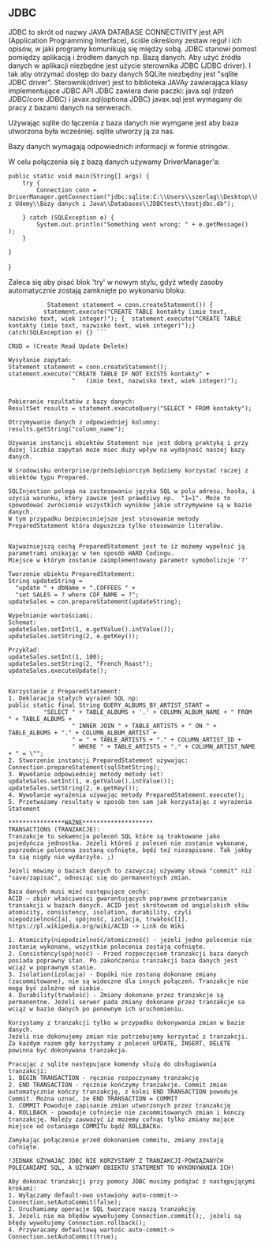 ## JDBC
JDBC to skrót od nazwy JAVA DATABASE CONNECTIVITY
jest API (Application Programming Interface), ściśle określony zestaw reguł i ich opisów, w jaki programy komunikują się między sobą.
JDBC stanowi pomost pomiędzy aplikacją i źródłem danych np. Bazą danych. 
Aby użyć źródła danych w aplikacji niezbędne jest użycie sterownika JDBC (JDBC driver).
I tak aby otrzymać dostęp do bazy danych SQLite niezbędny jest "sqlite JDBC driver". 
Sterownik(driver) jest to biblioteka JAVAy zawierająca klasy implementujące JDBC API
JDBC zawiera dwie paczki: 
java.sql (rdzeń JDBC/core JDBC) i javax.sql(optiona JDBC)
javax.sql jest wymagany do pracy z bazami danych na serwerach.

Używając sqlite do łączenia z baza danych nie wymgane jest aby baza utworzona była wcześniej. sqlite utworzy ją za nas.

Bazy danych wymagają odpowiednich informacji w formie stringów.

W celu połączenia się z bazą danych używamy DriverManager'a:

    public static void main(String[] args) {
        try {
            Connection conn = DriverManager.getConnection("jdbc:sqlite:C:\\Users\\szerlag\\Desktop\\Programowanie\\Java z Udemy\\Bazy danych i Java\\Databases\\JDBCtest\\testjdbc.db");

        } catch (SQLException e) {
            System.out.println("Something went wrong: " + e.getMessage() );
        }

    }
}

Zaleca się aby pisać blok 'try' w nowym stylu, gdyż wtedy zasoby automatycznie zostają zamknięte po wykonaniu bloku: 

  ``` try (Connection conn = DriverManager.getConnection("jdbc:sqlite:C:\\Users\\szerlag\\Desktop\\Programowanie\\Projekty\\INTELIJ\\JDBClearn\\testJDBC.db");
             Statement statement = conn.createStatement()) {
            statement.execute("CREATE TABLE kontakty (imie text, nazwisko text, wiek integer)"); {  statement.execute("CREATE TABLE kontakty (imie text, nazwisko text, wiek integer)");}
catch(SQLException e) {} ```

CRUD = (Create Read Update Delete)

Wysyłanie zapytań: 
Statement statement = conn.createStatement();
statement.execute("CREATE TABLE IF NOT EXISTS kontakty" +
                    "   (imie text, nazwisko text, wiek integer)");


Pobieranie rezultatów z bazy danych: 
ResultSet results = statement.executeQuery("SELECT * FROM kontakty");

Otrzymywanie danych z odpowiedniej kolumny: 
results.getString("column_name"); 

Używanie instancji obiektów Statement nie jest dobrą praktyką i przy dużej liczbie zapytań może miec duży wpływ na wydajność naszej bazy danych.

W środowisku enterprise/przedsiębiorczym będziemy korzystać raczej z obiektów typu Prepared.

SQLInjection polega na zastosowaniu języka SQL w polu adresu, hasła, i użycia warunku, który zawsze jest prawdziwy np.  "1=1". Może to spowodować zwrócienie wszystkich wyników jakie utrzymywane są w bazie danych.
W tym przypadku bezpieczniejsze jest stosowanie metody PreparedStatement która dopuszcza tylko stosowanie literałów. 


Najważniejszą cechą PreparedStatement jest to iż możemy wypełnić ją parametrami unikając w ten sposób HARD Codingu. 
Miejsce w którym zostanie zaimplementowany parametr symobolizuje '?' 

Tworzenie obiektu PreparedStatement:
String updateString =
    "update " + dbName + ".COFFEES " +
    "set SALES = ? where COF_NAME = ?";
updateSales = con.prepareStatement(updateString);

Wypełnianie wartościami:
Schemat:
updateSales.setInt(1, e.getValue().intValue());
updateSales.setString(2, e.getKey());

Przykład:
updateSales.setInt(1, 100);
updateSales.setString(2, "French_Roast");
updateSales.executeUpdate();


Korzystanie z PreparedStatement: 
1. Deklaracja stałych wyrażeń SQL np:
 public static final String QUERY_ALBUMS_BY_ARTIST_START =
            "SELECT " + TABLE_ALBUMS + '.' + COLUMN_ALBUM_NAME + " FROM " + TABLE_ALBUMS +
                    " INNER JOIN " + TABLE_ARTISTS + " ON " + TABLE_ALBUMS + "." + COLUMN_ALBUM_ARTIST +
                    " = " + TABLE_ARTISTS + "." + COLUMN_ARTIST_ID +
                    " WHERE " + TABLE_ARTISTS + "." + COLUMN_ARTIST_NAME + " = \"";
2. Stworzenie instancji PreparedStatement używając:
Connection.prepareStatement(sqlStmtString);
3. Wywołanie odpowiedniej metody metody set:
updateSales.setInt(1, e.getValue().intValue());
updateSales.setString(2, e.getKey());
4. Wywołanie wyrażenia używając metody PreparedStatement.execute();
5. Przetważamy resultaty w sposób ten sam jak korzystając z wyrażenia Statement

****************WAŻNE********************
TRANSACTIONS (TRANZAKCJE):
Tranzakcje to sekwencja poleceń SQL które są traktowane jako pojedyńcza jednostka. Jeżeli któreś z poleceń nie zostanie wykonane, poprzednie polecena zostaną cofnięte, będź teź niezapisane. Tak jakby to się nigdy nie wydarzyło. ;) 

Jeżeli mówimy o bazach danych to zazwyczaj używamy słowa "commit" niż "save/zapisać", odnosząc się do permanentnych zmian. 

Baza danych musi mieć następujące cechy: 
ACID – zbiór właściwości gwarantujących poprawne przetwarzanie transakcji w bazach danych. ACID jest skrótowcem od angielskich słów atomicity, consistency, isolation, durability, czyli niepodzielność[a], spójność, izolacja, trwałość[1].
https://pl.wikipedia.org/wiki/ACID -> Link do Wiki

1. Atomicity(niepodzielność/atomiczność) - jeżeli jedno polecenie nie zostanie wykonane, wszystkie polecenia zostają cofnięte. 
2. Consistency(spójność) - Przed rozpoczęciem tranzakcji baza danych posiada poprawny stan. Po zakońćzeniu tranzakcji baza danych jest wciąż w poprawnym stanie.
3. Isolation(izolacja) - Dopóki nie zostaną dokonane zmiany (zacommitowane), nie są widoczne dla innych połączeń. Tranzakcje nie mogą być zależne od siebie. 
4. Durability(trwałość) - Zmiany dokonane przez tranzakcje są permanentne. Jeżeli serwer pada zmiany dokonane przez tranzakcje sa wciąż w bazie danych po ponownym ich uruchomieniu. 

Korzystamy z tranzakcji tylko w przypadku dokonywania zmian w bazie danych. 
Jeżeli nie dokonujemy zmian nie potrzebujemy korzystać z tranzakcji. 
Za każdym razem gdy korzystamy z poleceń UPDATE, INSERT, DELETE powinna być dokonywana tranzakcja.

Pracując z sqlite następujące komendy służą do obsługiwania tranzakcji: 
1. BEGIN TRANSACTION - ręcznie rozpoczynamy tranzakcję
2. END TRANSACTION - ręcznie końćzymy tranzakcje. Commit zmian automatycznie kończy tranzakcję, z kolei END TRANSACTION powoduje Commit. Można uznać, że END TRANSACTION = COMMIT 
3. COMMIT Powoduje zapisanie zmian utworzonych przez tranzakcję
4. ROLLBACK - powoduje cofniecie nie zacommitowanych zmian i konczy tranzakcję. Należy zauważyć iż możemy cofnąc tylko zmiany mające miejsce od ostaniego COMMITu bądź ROLLBACKu. 

Zamykając połączenie przed dokonaniem commitu, zmiany zostają cofnięte.

!JEDNAK UŻYWAJĄC JDBC NIE KORZYSTAMY Z TRANZAKCJI-POWIĄZANYCH POLECANIAMI SQL, A UŻYWAMY OBIEKTU STATEMENT TO WYKONYWANIA ICH!

Aby dokonać tranzakcji przy pomocy JDBC musimy podążać z następującymi krokami: 
1. Wyłączamy default-owo ustawiony auto-commit-> Connection.setAutoCommit(false);
2. Uruchamiamy operacje SQL tworzące naszą tranzakcję
3. Jeżeli nie ma błędów wywołujemy Connection.commit();, jeżeli są błędy wywołujemy Connection.rollback();
4. Przywracamy defaultową wartośc auto-commit->  Connection.setAutoCommit(true); 

